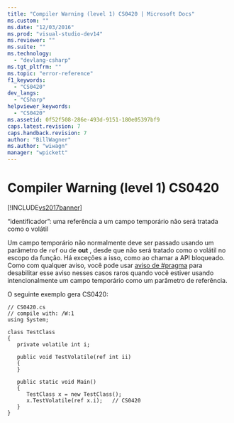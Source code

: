 ```yaml
---
title: "Compiler Warning (level 1) CS0420 | Microsoft Docs"
ms.custom: ""
ms.date: "12/03/2016"
ms.prod: "visual-studio-dev14"
ms.reviewer: ""
ms.suite: ""
ms.technology: 
  - "devlang-csharp"
ms.tgt_pltfrm: ""
ms.topic: "error-reference"
f1_keywords: 
  - "CS0420"
dev_langs: 
  - "CSharp"
helpviewer_keywords: 
  - "CS0420"
ms.assetid: 0f52f508-286e-493d-9151-180e05397bf9
caps.latest.revision: 7
caps.handback.revision: 7
author: "BillWagner"
ms.author: "wiwagn"
manager: "wpickett"
---
```

# Compiler Warning (level 1) CS0420
[!INCLUDE[vs2017banner](../../../csharp/includes/vs2017banner.md)]

“identificador”: uma referência a um campo temporário não será tratada como o volátil  
  
 Um campo temporário não normalmente deve ser passado usando um parâmetro de `ref` ou de **out** , desde que não será tratado como o volátil no escopo da função.  Há exceções a isso, como ao chamar a API bloqueado.  Como com qualquer aviso, você pode usar [aviso de \#pragma](../../../csharp/language-reference/preprocessor-directives/preprocessor-pragma-warning.md) para desabilitar esse aviso nesses casos raros quando você estiver usando intencionalmente um campo temporário como um parâmetro de referência.  
  
 O seguinte exemplo gera CS0420:  
  
```  
// CS0420.cs  
// compile with: /W:1  
using System;  
  
class TestClass  
{  
   private volatile int i;  
  
   public void TestVolatile(ref int ii)  
   {  
   }  
  
   public static void Main()  
   {  
      TestClass x = new TestClass();  
      x.TestVolatile(ref x.i);   // CS0420   
   }  
}  
```